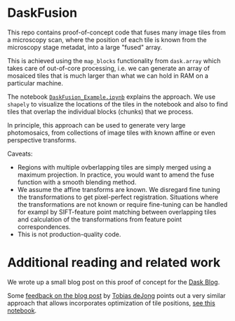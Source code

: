 # DaskFusion

This repo contains proof-of-concept code that fuses many image tiles from a microscopy scan,
where the position of each tile is known from the microscopy stage metadat, into 
a large "fused" array. 

This is achieved using the `map_blocks` functionality from `dask.array` which takes care of
out-of-core processing, i.e. we can generate an array of mosaiced tiles that is much larger
than what we can hold in RAM on a particular machine. 

The notebook [`DaskFusion_Example.ipynb`](./DaskFusion_Example.ipynb) explains the approach.
We use `shapely` to visualize the locations of the tiles in the notebook and also to find
tiles that overlap the individual blocks (chunks) that we process.

In principle, this approach can be used to generate very large photomosaics, from collections
of image tiles with known affine or even perspective transforms.

Caveats:

* Regions with multiple ovberlapping tiles are simply merged using a maximum projection. In practice, you would want to amend the fuse function with a smooth blending method.
* We assume the affine transforms are known. We disregard fine tuning the transformations to get pixel-perfect registration. Situations where the transformations are not known or require fine-tuning can be handled for exampl by SIFT-feature point matching between overlapping tiles and calculation of the transformations from feature point correspondences.
* This is not production-quality code.
 
# Additional reading and related work

We wrote up a small blog post on this proof of concept for the [Dask Blog](https://blog.dask.org/2021/12/01/mosaic-fusion).

Some [feedback on the blog post](https://twitter.com/TobiasAdeJong/status/1466719789280382977) by [Tobias deJong](https://github.com/TAdeJong) points out a very similar approach that allows incorporates optimization of tile positions, [see this notebook](https://github.com/TAdeJong/LEEM-analysis/blob/master/6%20-%20Stitching.ipynb). 
